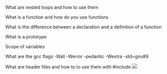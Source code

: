 What are nested loops and how to use them

What is a function and how do you use functions

What is the difference between a declaration and a definition of a function

What is a prototype

Scope of variables

What are the gcc flags -Wall -Werror -pedantic -Wextra -std=gnu89

What are header files and how to to use them with #include
![](https://media.geeksforgeeks.org/wp-content/uploads/20220914155543/Flowchartofnestedforloop.png)
